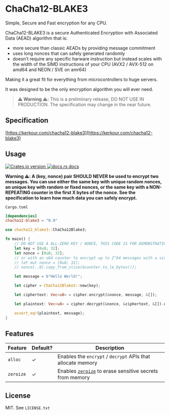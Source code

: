 # ChaCha12-BLAKE3

Simple, Secure and Fast encryption for any CPU.


ChaCha12-BLAKE3 is a secure Authenticated Encryption with Associated Data (AEAD) algorithm that is:
- more secure than classic AEADs by providing message commitment
- uses long nonces that can safely generated randomly
- doesn't require any specific harware instruction but instead scales with the width of the SIMD instructions of your CPU (AVX2 / AVX-512 on amd64 and NEON / SVE on amr64)

Making it a great fit for everything from microcontrollers to huge servers.


It was designed to be the only encryption algorithm you will ever need.

> **⚠️ Warning ⚠️:** This is a preliminary release, DO NOT USE IN PRODUCTION. The specification may change in the near future.


## Specification

[https://kerkour.com/chacha12-blake3](https://kerkour.com/chacha12-blake3)


## Usage

<div>
  <!-- Version -->
  <a href="https://crates.io/crates/chacha12-blake3">
    <img src="https://img.shields.io/crates/v/chacha12-blake3.svg?style=flat-square" alt="Crates.io version" />
  </a>
  <!-- Docs -->
  <a href="https://docs.rs/chacha12-blake3">
    <img src="https://img.shields.io/badge/docs-latest-blue.svg?style=flat-square" alt="docs.rs docs" />
  </a>
</div>


**Warning ⚠️: A (key, nonce) pair SHOULD NEVER be used to encrypt two messages. You can use either the same key with unique random nonces, an unique key with random or fixed nonces, or the same key with a NON-REPEATING counter in the first X bytes of the nonce. See the specification to learn how much data you can safely encrypt.**

`Cargo.toml`
```toml
[dependencies]
chacha12-blake3 = "0.9"
```

```rust
use chacha12_blake3::ChaCha12Blake3;

fn main() {
    // DO NOT USE A ALL-ZERO KEY / NONCE, THIS CODE IS FOR DEMONSTRATION ONLY
    let key = [0u8; 32];
    let nonce = [0u8; 32];
    // or with an u64 counter to encrypt up to 2^64 messages with a single key:
    // let mut nonce = [0u8; 32];
    // nonce[..8].copy_from_slice(&counter.to_le_bytes());

    let message = b"Hello World!";

    let cipher = ChaCha12Blake3::new(key);

    let ciphertext: Vec<u8> = cipher.encrypt(&nonce, message, &[]);

    let plaintext: Vec<u8> = cipher.decrypt(&nonce, &ciphertext, &[]).unwrap();

    assert_eq!(plaintext, message);
}
```

## Features

| Feature | Default? | Description |
| --------| ---------| ----------- |
| `alloc` | ✓ | Enables the `encrypt` / `decrypt` APIs that allocate memory |
| `zeroize` | ✓ | Enables [`zeroize`](https://crates.io/crates/zeroize) to erase sensitive secrets from memory |


## License

MIT. See `LICENSE.txt`
